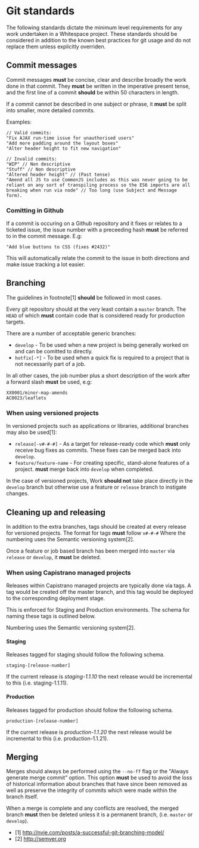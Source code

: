# Git standards
The following standards dictate the minimum level requirements for any work undertaken in a Whitespace project. These standards should be considered in addition to the known best practices for git usage and do not replace them unless explicitly overriden.

## Commit messages

Commit messages **must** be concise, clear and describe broadly the work done in that commit. They **must** be written in the imperative present tense, and the first line of a commit **should** be within 50 characters in length.

If a commit cannot be described in one subject or phrase, it **must** be split into smaller, more detailed commits.

Examples:

```
// Valid commits:
"Fix AJAX run-time issue for unauthorised users"
"Add more padding around the layout boxes"
"Alter header height to fit new navigation"

// Invalid commits:
"WIP" // Non descriptive
"Stuff" // Non descriptive
"Altered header height" // (Past tense)
"Amend all JS to use CommonJS includes as this was never going to be reliant on any sort of transpiling process so the ES6 imports are all breaking when run via node" // Too long (use Subject and Message form).
```

### Comitting in Github
If a commit is occuring on a Github repository and it fixes or relates to a ticketed issue, the issue number with a preceeding hash **must** be referred to in the commit message. E.g:

```
"Add blue buttons to CSS (fixes #2432)"
```

This will automatically relate the commit to the issue in both directions and make issue tracking a lot easier.

## Branching

The guidelines in footnote[1] **should** be followed in most cases.

Every git repository should at the very least contain a `master` branch. The `HEAD` of which **must** contain code that is considered ready for production targets.

There are a number of acceptable generic branches:

 * `develop` - To be used when a new project is being generally worked on and can be comitted to directly.
 * `hotfix[-*]` - To be used when a quick fix is required to a project that is not necessarily part of a job.

In all other cases, the job number plus a short description of the work after a forward slash **must** be used, e.g:

```
XX0001/minor-map-amends
AC0023/leaflets
```

### When using versioned projects

In versioned projects such as applications or libraries, additional branches may also be used[1]:

 * `release[-v#-#-#]` - As a target for release-ready code which **must** only receive bug fixes as commits. These fixes can be merged back into `develop`.
 * `feature/feature-name` - For creating specific, stand-alone features of a project. **must** merge back into `develop` when completed.

In the case of versioned projects, Work **should not** take place directly in the `develop` branch but otherwise use a feature or `release` branch to instigate changes.

## Cleaning up and releasing
In addition to the extra branches, tags should be created at every release for versioned projects. The format for tags **must** follow `v#-#-#` Where the numbering uses the Semantic versioning system[2].

Once a feature or job based branch has been merged into `master` via `release` or `develop`, it **must** be deleted.

### When using Capistrano managed projects

Releases within Capistrano managed projects are typically done via tags. A tag would be created off the master branch, and this tag would be deployed to the corresponding deployment stage.

This is enforced for Staging and Production environments. The schema for naming these tags is outlined below.

Numbering uses the Semantic versioning system[2].

#### Staging

Releases tagged for staging should follow the following schema.

`staging-[release-number]`

If the current release is *staging-1.1.10* the next release would be incremental to this (i.e. staging-1.1.11).

#### Production

Releases tagged for production should follow the following schema.

`production-[release-number]`

If the current release is *production-1.1.20* the next release would be incremental to this (i.e. production-1.1.21).

## Merging
Merges should always be performed using the `--no-ff` flag or the "Always generate merge commit" option. This option **must** be used to avoid the loss of historical information about branches that have since been removed as well as preserve the integrity of commits which were made within the branch itself.

When a merge is complete and any conflicts are resolved, the merged branch **must** then be deleted unless it is a permanent branch, (i.e. `master` or `develop`).

 * [1] http://nvie.com/posts/a-successful-git-branching-model/
 * [2] http://semver.org
